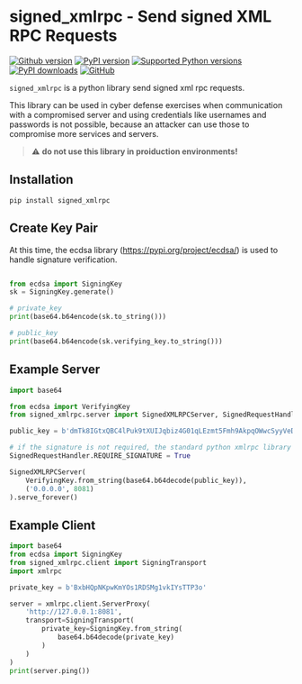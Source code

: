 # signed_xmlrpc - Send signed XML RPC Requests

[![Github version](https://img.shields.io/github/v/release/manfred-kaiser/signed-xmlrpc?label=github&logo=github)](https://github.com/manfred-kaiser/signed-xmlrpc/releases)
[![PyPI version](https://img.shields.io/pypi/v/signed-xmlrpc.svg?logo=pypi&logoColor=FFE873)](https://pypi.org/project/signed-xmlrpc/)
[![Supported Python versions](https://img.shields.io/pypi/pyversions/signed-xmlrpc.svg?logo=python&logoColor=FFE873)](https://pypi.org/project/signed-xmlrpc/)
[![PyPI downloads](https://img.shields.io/pypi/dm/signed-xmlrpc.svg)](https://pypistats.org/packages/signed-xmlrpc)
[![GitHub](https://img.shields.io/github/license/manfred-kaiser/signed-xmlrpc.svg)](LICENSE)

`signed_xmlrpc` is a python library send signed xml rpc requests.

This library can be used in cyber defense exercises when communication with a compromised server
and using credentials like usernames and passwords is not possible, because an attacker can use those to compromise more services and servers.

> :warning: **do not use this library in proiduction environments!**

## Installation

`pip install signed_xmlrpc`

## Create Key Pair

At this time, the ecdsa library (https://pypi.org/project/ecdsa/) is used to handle signature verification.

```python

from ecdsa import SigningKey
sk = SigningKey.generate()

# private_key
print(base64.b64encode(sk.to_string()))

# public_key
print(base64.b64encode(sk.verifying_key.to_string()))

```


## Example Server

```python
import base64

from ecdsa import VerifyingKey
from signed_xmlrpc.server import SignedXMLRPCServer, SignedRequestHandler

public_key = b'dmTk8IGtxQBC4lPuk9tXUIJqbiz4G01qLEzmt5Fmh9AkpqOWwcSyyVeDczrhGWe7'

# if the signature is not required, the standard python xmlrpc library can be used as client
SignedRequestHandler.REQUIRE_SIGNATURE = True

SignedXMLRPCServer(
    VerifyingKey.from_string(base64.b64decode(public_key)),
    ('0.0.0.0', 8081)
).serve_forever()
```

## Example Client

```python
import base64
from ecdsa import SigningKey
from signed_xmlrpc.client import SigningTransport
import xmlrpc

private_key = b'BxbHQpNKpwKmYOs1RDSMg1vkIYsTTP3o'

server = xmlrpc.client.ServerProxy(
    'http://127.0.0.1:8081',
    transport=SigningTransport(
        private_key=SigningKey.from_string(
            base64.b64decode(private_key)
        )
    )
)
print(server.ping())
```
